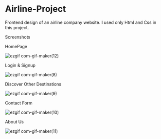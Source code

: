 # Airline-Project

Frontend design of an airline company website. I used only Html and Css in this project. 

Screenshots

HomePage 

![ezgif com-gif-maker(12)](https://user-images.githubusercontent.com/62671462/145573168-d0b5d04e-6482-44a1-ad92-4ca4d3ebc63a.gif)

Login & Signup

![ezgif com-gif-maker(8)](https://user-images.githubusercontent.com/62671462/145573182-73256043-3544-4c90-b470-2645d73ef9fc.gif)

Discover Other Destinations

![ezgif com-gif-maker(9)](https://user-images.githubusercontent.com/62671462/145573187-624df2a2-4f42-4eed-be69-ee6d09b3c5bd.gif)

Contact Form

![ezgif com-gif-maker(10)](https://user-images.githubusercontent.com/62671462/145573193-468da904-b19b-440d-8263-30fceb1ecd65.gif)

About Us

![ezgif com-gif-maker(11)](https://user-images.githubusercontent.com/62671462/145573202-1e612626-f973-446d-b2ff-d66b3bf9a3b7.gif)
